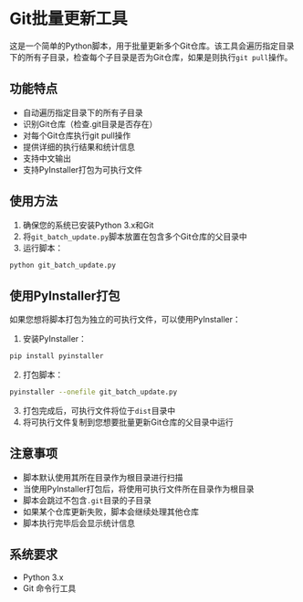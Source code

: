 # Git批量更新工具

这是一个简单的Python脚本，用于批量更新多个Git仓库。该工具会遍历指定目录下的所有子目录，检查每个子目录是否为Git仓库，如果是则执行`git pull`操作。

## 功能特点

- 自动遍历指定目录下的所有子目录
- 识别Git仓库（检查.git目录是否存在）
- 对每个Git仓库执行git pull操作
- 提供详细的执行结果和统计信息
- 支持中文输出
- 支持PyInstaller打包为可执行文件

## 使用方法

1. 确保您的系统已安装Python 3.x和Git
2. 将`git_batch_update.py`脚本放置在包含多个Git仓库的父目录中
3. 运行脚本：

```bash
python git_batch_update.py
```

## 使用PyInstaller打包

如果您想将脚本打包为独立的可执行文件，可以使用PyInstaller：

1. 安装PyInstaller：
```bash
pip install pyinstaller
```

2. 打包脚本：
```bash
pyinstaller --onefile git_batch_update.py
```

3. 打包完成后，可执行文件将位于`dist`目录中
4. 将可执行文件复制到您想要批量更新Git仓库的父目录中运行

## 注意事项

- 脚本默认使用其所在目录作为根目录进行扫描
- 当使用PyInstaller打包后，将使用可执行文件所在目录作为根目录
- 脚本会跳过不包含`.git`目录的子目录
- 如果某个仓库更新失败，脚本会继续处理其他仓库
- 脚本执行完毕后会显示统计信息

## 系统要求

- Python 3.x
- Git 命令行工具 